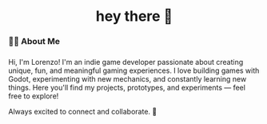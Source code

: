 <h1 align="center">hey there 👋</h1>

###

<h3 align="left">👩‍💻  About Me</h3>

###

Hi, I'm Lorenzo!
I'm an indie game developer passionate about creating unique, fun, and meaningful gaming experiences.
I love building games with Godot, experimenting with new mechanics, and constantly learning new things.
Here you'll find my projects, prototypes, and experiments — feel free to explore!

Always excited to connect and collaborate. 🚀
